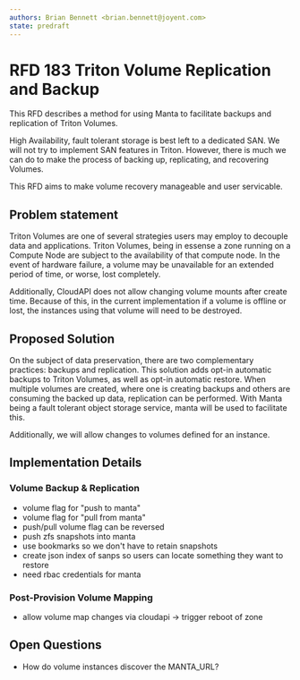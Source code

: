 ```yaml
---
authors: Brian Bennett <brian.bennett@joyent.com>
state: predraft
---
```


# RFD 183 Triton Volume Replication and Backup

This RFD describes a method for using Manta to facilitate backups and
replication of Triton Volumes.

High Availability, fault tolerant storage is best left to a dedicated SAN.
We will not try to implement SAN features in Triton. However, there is much we
can do to make the process of backing up, replicating, and recovering Volumes.

This RFD aims to make volume recovery manageable and user servicable.

## Problem statement

Triton Volumes are one of several strategies users may employ to decouple data
and applications. Triton Volumes, being in essense a zone running on a Compute
Node are subject to the availability of that compute node. In the event of
hardware failure, a volume may be unavailable for an extended period of time,
or worse, lost completely.

Additionally, CloudAPI does not allow changing volume mounts after create time.
Because of this, in the current implementation if a volume is offline or lost,
the instances using that volume will need to be destroyed.

## Proposed Solution

On the subject of data preservation, there are two complementary practices:
backups and replication. This solution adds opt-in automatic backups to Triton
Volumes, as well as opt-in automatic restore. When multiple volumes are created,
where one is creating backups and others are consuming the backed up data,
replication can be performed. With Manta being a fault tolerant object storage
service, manta will be used to facilitate this.

Additionally, we will allow changes to volumes defined for an instance.

## Implementation Details

### Volume Backup & Replication

* volume flag for "push to manta"
* volume flag for "pull from manta"
* push/pull volume flag can be reversed
* push zfs snapshots into manta
* use bookmarks so we don't have to retain snapshots
* create json index of sanps so users can locate something they want to restore
* need rbac credentials for manta

### Post-Provision Volume Mapping

* allow volume map changes via cloudapi -> trigger reboot of zone

## Open Questions

* How do volume instances discover the MANTA_URL?
